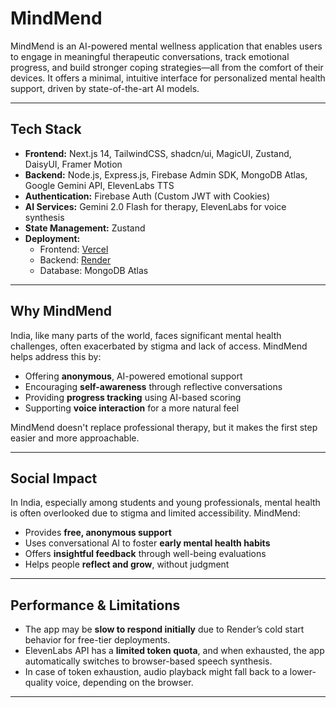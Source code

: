 # MindMend

MindMend is an AI-powered mental wellness application that enables users to engage in meaningful therapeutic conversations, track emotional progress, and build stronger coping strategies—all from the comfort of their devices. It offers a minimal, intuitive interface for personalized mental health support, driven by state-of-the-art AI models.

---

## Tech Stack

- **Frontend:** Next.js 14, TailwindCSS, shadcn/ui, MagicUI, Zustand, DaisyUI, Framer Motion
- **Backend:** Node.js, Express.js, Firebase Admin SDK, MongoDB Atlas, Google Gemini API, ElevenLabs TTS
- **Authentication:** Firebase Auth (Custom JWT with Cookies)
- **AI Services:** Gemini 2.0 Flash for therapy, ElevenLabs for voice synthesis
- **State Management:** Zustand
- **Deployment:**
  - Frontend: [Vercel](https://vercel.com)
  - Backend: [Render](https://render.com)
  - Database: MongoDB Atlas

---

## Why MindMend

India, like many parts of the world, faces significant mental health challenges, often exacerbated by stigma and lack of access. MindMend helps address this by:

- Offering **anonymous**, AI-powered emotional support
- Encouraging **self-awareness** through reflective conversations
- Providing **progress tracking** using AI-based scoring
- Supporting **voice interaction** for a more natural feel

MindMend doesn't replace professional therapy, but it makes the first step easier and more approachable.

---

## Social Impact

In India, especially among students and young professionals, mental health is often overlooked due to stigma and limited accessibility. MindMend:

- Provides **free, anonymous support**
- Uses conversational AI to foster **early mental health habits**
- Offers **insightful feedback** through well-being evaluations
- Helps people **reflect and grow**, without judgment

---

## Performance & Limitations

- The app may be **slow to respond initially** due to Render’s cold start behavior for free-tier deployments.
- ElevenLabs API has a **limited token quota**, and when exhausted, the app automatically switches to browser-based speech synthesis.
- In case of token exhaustion, audio playback might fall back to a lower-quality voice, depending on the browser.

---
